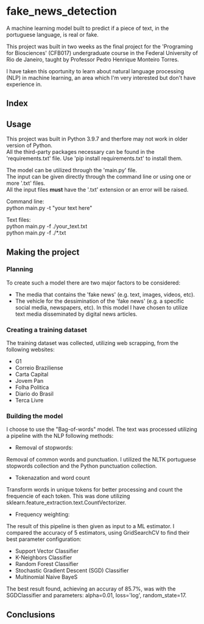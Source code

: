 # fake_news_detection
A machine learning model built to predict if a piece of text, in the portuguese language, is real or fake.

This project was built in two weeks as the final project for the 'Programing for Biosciences' (CFB017) undergraduate course in the Federal University of Rio de Janeiro, taught by Professor Pedro Henrique Monteiro Torres.

I have taken this oportunity to learn about natural language processing (NLP) in machine learning, an area which I'm very interested but don't have experience in.

## Index

## Usage
This project was built in Python 3.9.7 and therfore may not work in older version of Python.\
All the third-party packages necessary can be found in the 'requirements.txt' file. Use 'pip install requirements.txt' to install them. 

The model can be utilized through the 'main.py' file.\
The input can be given directly through the command line or using one or more '.txt' files.\
All the input files **must** have the '.txt' extension or an error will be raised. 

Command line:\
python main.py -t "your text here"

Text files:\
python main.py -f ./your_text.txt\
python main.py -f ./*.txt

## Making the project
### Planning
To create such a model there are two major factors to be considered:
* The media that contains the 'fake news' (e.g. text, images, videos, etc).
* The vehicle for the dessimination of the 'fake news' (e.g. a specific social media, newspapers, etc).
In this model I have chosen to utilize text media disseminated by digital news articles.

### Creating a training dataset
The training dataset was collected, utilizing web scrapping, from the following websites:
* G1
* Correio Braziliense
* Carta Capital
* Jovem Pan
* Folha Politica
* Diario do Brasil
* Terca Livre

### Building the model
I choose to use the "Bag-of-words" model. The text was processed utilizing a pipeline with the NLP following methods:
* Removal of stopwords:

 Removal of common words and punctuation. I utilized the NLTK portuguese stopwords collection and the Python punctuation collection.

* Tokenazation and word count

 Transform words in unique tokens for better processing and count the frequencie of each token. This was done utilizing sklearn.feature_extraction.text.CountVectorizer.

* Frequency weighting: 

The result of this pipeline is then given as input to a ML estimator. I compared the accuracy of 5 estimators, using GridSearchCV to find their best parameter configuration:
* Support Vector Classifier
* K-Neighbors Classifier
* Random Forest Classifier
* Stochastic Gradient Descent (SGD) Classifier
* Multinomial Naive BayeS

The best result found, achieving an accuray of 85.7%, was with the SGDClassifier and parameters: alpha=0.01, loss='log', random_state=17.

## Conclusions

